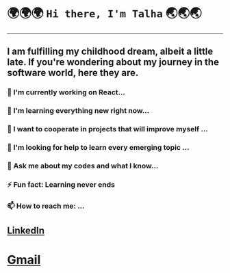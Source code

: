# 🌍🌍🌍 `Hi there, I'm Talha` 🌏🌏🌏
---
## I am fulfilling my childhood dream, albeit a little late. If you're wondering about my journey in the software world, here they are.

### 🔭 I'm currently working on React...
### 🌱 I'm learning everything new right now...
### 👯 I want to cooperate in projects that will improve myself ...
### 🤔 I'm looking for help to learn every emerging topic ...
### 💬 Ask me about my codes and what I know...
### ⚡ Fun fact: Learning never ends
### 📫 How to reach me: ...
## [LinkedIn](https://www.linkedin.com/in/talhaseven/)
# [Gmail](mailto:talhaseven3@gmail.com)

<!--
**TalhaSeven/TalhaSeven** is a ✨ _special_ ✨ repository because its `README.md` (this file) appears on your GitHub profile.

Here are some ideas to get you started:

-->
